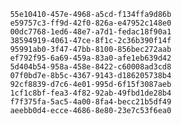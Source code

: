 
                55e10410-457e-4968-a5cd-f134ffa9d86b
                e59757c3-ff9d-42f0-826a-e47952c148e0
                00dc7768-1ed6-48e7-a7d1-fedac18f90a1
                38594919-4061-47ce-8f1c-2c36b390f14f
                95991ab0-3f47-47bb-8100-856bec272aab
                ef792f95-6a69-459a-83a0-afe1eb639d42
                5d404b54-958a-458e-8422-c60008ad3cd8
                07f0bd7e-8b5c-4367-9143-d186205738b4
                92cf8839-d7c6-4e01-995d-6f15f3087aeb
                1cf1c8bf-fea3-4f82-92ab-49fbd1de28b4
                f7f375fa-5ac5-4a00-8fa4-becc21b5df49
                aeebb0d4-ecce-4686-8e80-23e7c53f6ea0
                